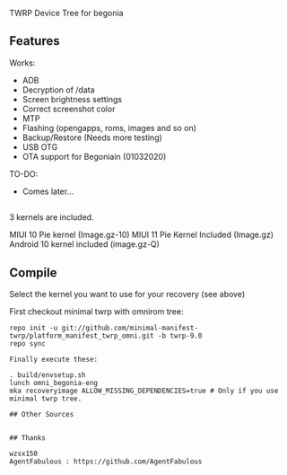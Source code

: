 TWRP Device Tree for begonia

## Features

Works:

- ADB
- Decryption of /data
- Screen brightness settings
- Correct screenshot color
- MTP
- Flashing (opengapps, roms, images and so on)
- Backup/Restore (Needs more testing)
- USB OTG
- OTA support for Begoniain (01032020)

TO-DO:

- Comes later...

##
3 kernels are included.

MIUI 10 Pie kernel (Image.gz-10)
MIUI 11 Pie Kernel Included (Image.gz)
Android 10 kernel included (image.gz-Q)
## Compile

Select the kernel you want to use for your recovery (see above)

First checkout minimal twrp with omnirom tree:

```
repo init -u git://github.com/minimal-manifest-twrp/platform_manifest_twrp_omni.git -b twrp-9.0
repo sync

Finally execute these:

. build/envsetup.sh
lunch omni_begonia-eng
mka recoveryimage ALLOW_MISSING_DEPENDENCIES=true # Only if you use minimal twrp tree.

## Other Sources


## Thanks

wzsx150
AgentFabulous : https://github.com/AgentFabulous
